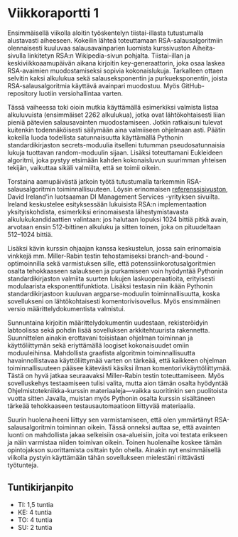 # Viikkoraportti 1

Ensimmäisellä viikolla aloitin työskentelyn tiistai-illasta tutustumalla alustavasti aiheeseen. Kokeilin lähteä toteuttamaan RSA-salausalgoritmiin olennaisesti kuuluvaa salausavainparien luomista kurssivuston Aiheita-sivulla linkitetyn RSA:n Wikipedia-sivun pohjalta. Tiistai-illan ja keskiviikkoaamupäivän aikana kirjoitin key-generaattorin, joka osaa laskea RSA-avaimien muodostamiseksi sopivia kokonaislukuja. Tarkalleen ottaen selvitin kaksi alkulukua sekä salauseksponentin ja purkueksponentin, joista RSA-salausalgoritmia käyttävä avainpari muodostuu. Myös GitHub-repository luotiin versiohallintaa varten.

Tässä vaiheessa toki oioin mutkia käyttämällä esimerkiksi valmista listaa alkuluvuista (ensimmäiset 2262 alkulukua), jotka ovat lähtökohtaisesti liian pieniä pätevien salausavainten muodostamiseen. Jotkin ratkaisuni tulevat kuitenkin todennäköisesti säilymään aina valmiiseen ohjelmaan asti. Päätin kokeilla luoda todellista satunnaisuutta käyttämällä Pythonin standardikirjaston secrets-moduulia itselleni tutumman pseudosatunnaisia lukuja tuottavan random-moduulin sijaan. Lisäksi toteuttamani Eukleideen algoritmi, joka pystyy etsimään kahden kokonaisluvun suurimman yhteisen tekijän, vaikuttaa sikäli valmiilta, että se toimii oikein.

Torstaina aamupäivästä jatkoin työtä tutustumalla tarkemmin RSA-salausalgoritmin toiminnallisuuteen. Löysin erinomaisen [referenssisivuston](https://www.di-mgt.com.au/rsa_alg.html), David Ireland'in luotsaaman DI Management Services -yrityksen sivuilta. Ireland keskustelee esityksessään lukuisista RSA:n implementaation yksityiskohdista, esimerkiksi erinomaisesta lähestymistavasta alkulukukandidaattien valintaan: jos halutaan lopuksi 1024 bittiä pitkä avain, arvotaan ensin 512-bittinen alkuluku ja sitten toinen, joka on pituudeltaan 512–1024 bittiä.

Lisäksi kävin kurssin ohjaajan kanssa keskustelun, jossa sain erinomaisia vinkkejä mm. Miller-Rabin testin tehostamiseksi branch-and-bound -optimoinnilla sekä varmistuksen sille, että potenssiinkorotusalgoritmien osalta tehokkaaseen salaukseen ja purkamiseen voin hyödyntää Pythonin standardikirjaston valmiita suurten lukujen laskuoperaatioita, erityisesti modulaarista eksponenttifunktiota. Lisäksi testasin niin ikään Pythonin standardikirjastoon kuuluvan argparse-moduulin toiminnallisuutta, koska sovellukseni on lähtökohtaisesti komentorivisovellus. Myös ensimmäinen versio määrittelydokumentista valmistui.

Sunnuntaina kirjoitin määrittelydokumentin uudestaan, rekisteröidyin labtoolissa sekä pohdin lisää sovelluksen arkkitehtuurista rakennetta. Suunnittelen ainakin erottavani toisistaan ohjelman toiminnan ja käyttöliittymän sekä eriyttämällä loogiset kokonaisuudet omiin moduuleihinsa. Mahdollista graafista algoritmin toiminnallisuutta havainnollistavaa käyttöliittymää varten on tärkeää, että kaikkeen ohjelman toiminnallisuuteen pääsee kätevästi käsiksi ilman komentorivikäyttöliittymää. Tästä on hyvä jatkaa seuraavaksi Miller-Rabin testin toteuttamiseen. Myös sovelluskehys testaamiseen tulisi valita, mutta aion tämän osalta hyödyntää Ohjelmistotekniikka-kurssin materiaaleja—vaikka suoritinkin sen puolitoista vuotta sitten Javalla, muistan myös Pythonin osalta kurssin sisältäneen tärkeää tehokkaaseen testausautomaatioon liittyvää materiaalia.

Suurin huolenaiheeni liittyy sen varmistamiseen, että olen ymmärtänyt RSA-salausalgoritmin toiminnan oikein. Tässä onneksi auttaa se, että avainten luonti on mahdollista jakaa selkeisiin osa-alueisiin, joita voi testata erikseen ja näin varmistaa niiden toimivan oikein. Toinen huolenaihe koskee tämän opintojakson suorittamista osittain työn ohella. Ainakin nyt ensimmäisellä viikolla pystyin käyttämään tähän sovellukseen mielestäni riittävästi työtunteja.

## Tuntikirjanpito

* TI: 1,5 tuntia
* KE: 4 tuntia
* TO: 4 tuntia
* SU: 2 tuntia

